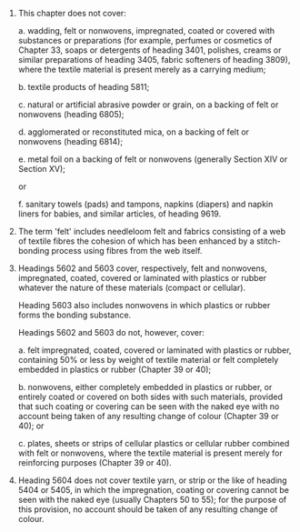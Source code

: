 1. This chapter does not cover:

    a. wadding, felt or nonwovens, impregnated, coated or covered with substances or preparations (for example, perfumes or cosmetics of Chapter 33, soaps or detergents of heading 3401, polishes, creams or similar preparations of heading 3405, fabric softeners of heading 3809), where the textile material is
    present merely as a carrying medium;
    
    b. textile products of heading 5811;
    
    c. natural or artificial abrasive powder or grain, on a backing of felt or nonwovens (heading 6805);
    
    d. agglomerated or reconstituted mica, on a backing of felt or nonwovens (heading 6814);
    
    e. metal foil on a backing of felt or nonwovens (generally Section XIV or Section XV); 
    
    or
    
    f. sanitary towels (pads) and tampons, napkins (diapers) and napkin liners for babies, and similar articles, of heading 9619.

2. The term 'felt' includes needleloom felt and fabrics consisting of a web of textile fibres the cohesion of which has been enhanced by a stitch-bonding process using fibres from the web itself.

3. Headings 5602 and 5603 cover, respectively, felt and nonwovens, impregnated, coated, covered or laminated with plastics or rubber whatever the nature of these materials (compact or cellular).

    Heading 5603 also includes nonwovens in which plastics or rubber forms the bonding substance.
    
    Headings 5602 and 5603 do not, however, cover:
    
    a. felt impregnated, coated, covered or laminated with plastics or rubber, containing 50% or less by weight of textile material or felt completely embedded in plastics or rubber (Chapter 39 or 40);
    
    b. nonwovens, either completely embedded in plastics or rubber, or entirely coated or covered on both sides with such materials, provided that such coating or covering can be seen with the naked eye with no account being taken of any resulting change of colour (Chapter 39 or 40); or
    
    c. plates, sheets or strips of cellular plastics or cellular rubber combined with felt or nonwovens, where the textile material is present merely for reinforcing purposes (Chapter 39 or 40).

4. Heading 5604 does not cover textile yarn, or strip or the like of heading 5404 or 5405, in which the impregnation, coating or covering cannot be seen with the naked eye (usually Chapters 50 to 55); for the purpose of this provision, no account should be taken of any resulting change of colour.
